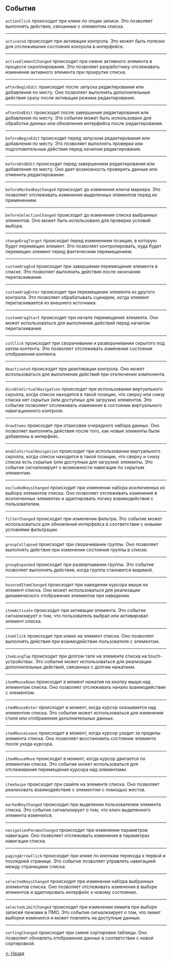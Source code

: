 ## События

`actionClick` происходит при клике по опции записи. Это позволяет выполнять действия, связанные с элементом списка.

---

`activated` происходит при активации контрола. Это может быть полезно для отслеживания состояния контрола в интерфейсе.

---

`activeElementChanged` происходит при смене активного элемента в процессе скроллирования. Это позволяет разработчику отслеживать изменения активного элемента при прокрутке списка.

---

`afterBeginEdit` происходит после запуска редактирования или добавления по месту. Оно позволяет выполнять дополнительные действия сразу после активации режима редактирования.

---

`afterEndEdit` происходит после завершения редактирования или добавления по месту. Это событие может быть использовано для обработки данных или обновления интерфейса после редактирования.

---

`beforeBeginEdit` происходит перед запуском редактирования или добавления по месту. Это позволяет выполнять проверки или подготовительные действия перед началом редактирования.

---

`beforeEndEdit` происходит перед завершением редактирования или добавления по месту. Оно дает возможность проверить данные или отменить редактирование.

---

`beforeMarkedKeyChanged` происходит до изменения ключа маркера. Это позволяет отслеживать изменения выделенных элементов перед их применением.

---

`beforeSelectionChanged` происходит до изменения списка выбранных элементов. Оно может быть использовано для проверки условий выбора.

---

`changeDragTarget` происходит перед изменением позиции, в которую будет перемещен элемент. Это позволяет контролировать, куда будет перемещен элемент перед фактическим перемещением.

---

`customdragEnd` происходит при завершении перемещения элемента в списке. Это позволяет выполнить действия после окончания перетаскивания.

---

`customdragEnter` происходит при перемещении элемента из другого контрола. Это позволяет обрабатывать сценарии, когда элемент перетаскивается из внешнего источника.

---

`customdragStart` происходит при начале перемещения элемента. Оно может использоваться для выполнения действий перед началом перетаскивания.

---

`cutClick` происходит при сворачивании и разворачивании скрытого под катом контента. Это позволяет отслеживать изменения состояния отображения контента.

---

`deactivated` происходит при деактивации контрола. Оно может использоваться для выполнения действий при отключении компонента.

---
`disableVirtualNavigation` происходит при использовании виртуального скролла, когда список находится в такой позиции, что сверху или снизу списка нет скрытых (или доступных для загрузки) элементов. Это событие позволяет отслеживать изменения в состоянии виртуального навигационного контроля.

---

`drawItems` происходит при отрисовке очередного набора данных. Оно позволяет выполнять действия после того, как новые элементы были добавлены в интерфейс.

---

`enableVirtualNavigation` происходит при использовании виртуального скролла, когда список находится в такой позиции, что сверху и снизу списка есть скрытые (или доступные для загрузки) элементы. Это событие сигнализирует о возможности навигации по скрытым элементам.

---

`excludedKeysChanged` происходит при изменении набора исключенных из выбора элементов списка. Оно позволяет отслеживать изменения в исключенных элементах и адаптировать логику взаимодействия с пользователем.

---

`filterChanged` происходит при изменении фильтра. Это событие может использоваться для обновления интерфейса в соответствии с новыми условиями фильтрации.

---

`groupCollapsed` происходит при сворачивании группы. Оно позволяет выполнять действия при изменении состояния группы в списке.

---

`groupExpanded` происходит при развертывании группы. Это событие позволяет выполнять действия, когда группа становится видимой.

---

`hoveredItemChanged` происходит при наведении курсора мыши на элемент списка. Оно может использоваться для реализации динамического отображения элементов при наведении.

---

`itemActivate` происходит при активации элемента. Это событие сигнализирует о том, что пользователь выбрал или активировал элемент списка.

---

`itemClick` происходит при клике на элемент списка. Оно позволяет выполнять действия при взаимодействии пользователя с элементом.

---

`itemLongTap` происходит при долгом тапе на элементе списка на touch-устройствах. Это событие может использоваться для реализации дополнительных действий, связанных с долгим нажатием.

---

`itemMouseDown` происходит в момент нажатия на кнопку мыши над элементом списка. Оно позволяет отслеживать начало взаимодействия с элементом.

---

`itemMouseEnter` происходит в момент, когда курсор оказывается над элементом списка. Это событие может использоваться для изменения стиля или отображения дополнительных данных.

---

`itemMouseLeave` происходит в момент, когда курсор уходит за пределы элемента списка. Оно позволяет восстановить состояние элемента после ухода курсора.

---

`itemMouseMove` происходит в момент, когда курсор двигается по элементам списка. Это событие может использоваться для отслеживания перемещения курсора над элементами.

---

`itemSwipe` происходит при свайпе на элементе списка. Оно позволяет реализовать взаимодействие с элементом с помощью жестов.

---

`markedKeyChanged` происходит при выделении пользователем элемента списка. Это событие сигнализирует о том, что ключ выделенного элемента изменился.

---

`navigationParamsChanged` происходит при изменении параметров навигации. Оно позволяет отслеживать изменения в параметрах навигации списка.

---

`pagingArrowClick` происходит при клике по кнопкам перехода к первой и последней странице. Это событие позволяет управлять навигацией между страницами списка.

---

`selectedKeysChanged` происходит при изменении набора выбранных элементов списка. Оно позволяет отслеживать изменения в выборе элементов и адаптировать интерфейс к новому состоянию.

---

`selectedLimitChanged` происходит при изменении лимита при выборе записей пачками в ПМО. Это событие сигнализирует о том, что лимит выборки изменился и может повлиять на доступные данные.

---

`sortingChanged` происходит при смене сортировки таблицы. Оно позволяет обновлять отображение данных в соответствии с новой сортировкой.

[← Назад](index.md)
